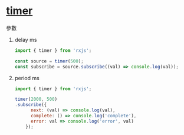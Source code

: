 # [timer](https://rxjs.dev/api/index/function/timer)

參數

1. delay ms

    ```js
    import { timer } from 'rxjs';

    const source = timer(500);
    const subscribe = source.subscribe((val) => console.log(val));
    ```

2. period ms

    ```js
    import { timer } from 'rxjs';

    timer(2000, 500)
    .subscribe({
          next: (val) => console.log(val),
          complete: () => console.log('complete'),
          error: val => console.log('error', val)
        });
    ```
